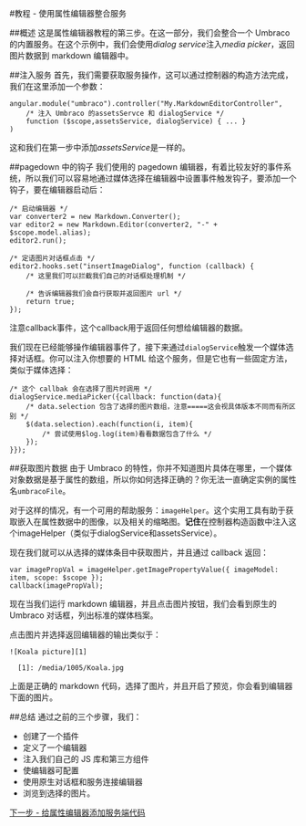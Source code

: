 #教程 - 使用属性编辑器整合服务

##概述
这是属性编辑器教程的第三步。在这一部分，我们会整合一个 Umbraco 的内置服务。在这个示例中，我们会使用*dialog service*注入*media picker*，返回图片数据到 markdown 编辑器中。

##注入服务
首先，我们需要获取服务操作，这可以通过控制器的构造方法完成，我们在这里添加一个参数：

	angular.module("umbraco").controller("My.MarkdownEditorController",
		/* 注入 Umbraco 的assetsServce 和 dialogService */
		function ($scope,assetsService, dialogService) { ... }
	)

这和我们在第一步中添加*assetsService*是一样的。

##pagedown 中的钩子
我们使用的 pagedown 编辑器，有着比较友好的事件系统，所以我们可以容易地通过媒体选择在编辑器中设置事件触发钩子，要添加一个钩子，要在编辑器启动后：

	/* 启动编辑器 */
	var converter2 = new Markdown.Converter();
	var editor2 = new Markdown.Editor(converter2, "-" + $scope.model.alias);
	editor2.run();
	
	/* 定语图片对话框点击 */
	editor2.hooks.set("insertImageDialog", function (callback) {
		/* 这里我们可以拦截我们自己的对话框处理机制 */
		
		/* 告诉编辑器我们会自行获取并返回图片 url */
		return true;
	});

注意callback事件，这个callback用于返回任何想给编辑器的数据。

我们现在已经能够操作编辑器事件了，接下来通过`dialogService`触发一个媒体选择对话框。你可以注入你想要的 HTML 给这个服务，但是它也有一些固定方法，类似于媒体选择：

	/* 这个 callbak 会在选择了图片时调用 */
	dialogService.mediaPicker({callback: function(data){
		/* data.selection 包含了选择的图片数组，注意=====这会视具体版本不同而有所区别 */
		$(data.selection).each(function(i, item){
			/* 尝试使用$log.log(item)看看数据包含了什么 */
		});
	}});

##获取图片数据
由于 Umbraco 的特性，你并不知道图片具体在哪里，一个媒体对象数据是基于属性的数组，所以你如何选择正确的？你无法一直确定实例的属性名`umbracoFile`。

对于这样的情况，有一个可用的帮助服务：`imageHelper`。这个实用工具有助于获取嵌入在属性数据中的图像，以及相关的缩略图。**记住**在控制器构造函数中注入这个imageHelper（类似于dialogService和assetsService）。

现在我们就可以从选择的媒体条目中获取图片，并且通过 callback 返回：

	var imagePropVal = imageHelper.getImagePropertyValue({ imageModel: item, scope: $scope });
	callback(imagePropVal);

现在当我们运行 markdown 编辑器，并且点击图片按钮，我们会看到原生的 Umbraco 对话框，列出标准的媒体档案。

点击图片并选择返回编辑器的输出类似于：

	![Koala picture][1]

	  [1]: /media/1005/Koala.jpg

上面是正确的 markdown 代码，选择了图片，并且开启了预览，你会看到编辑器下面的图片。

##总结
通过之前的三个步骤，我们：

- 创建了一个插件
- 定义了一个编辑器
- 注入我们自己的 JS 库和第三方组件
- 使编辑器可配置
- 使用原生对话框和服务连接编辑器
- 浏览到选择的图片。

[下一步 - 给属性编辑器添加服务端代码](part-4.md)
